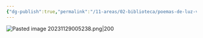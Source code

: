 ```yaml
---
{"dg-publish":true,"permalink":"/11-areas/02-biblioteca/poemas-de-luz-vital/","noteIcon":""}
---
```


![Pasted image 20231129005238.png|200](/img/user/02%20Image/Pasted%20image%2020231129005238.png)